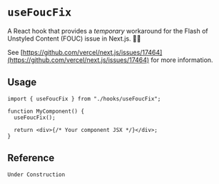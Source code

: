 # `useFoucFix`

A React hook that provides a *temporary* workaround for the Flash of Unstyled Content (FOUC) issue in Next.js. 🎨🐛

See [https://github.com/vercel/next.js/issues/17464](https://github.com/vercel/next.js/issues/17464) for more information.

## Usage

```tsx
import { useFoucFix } from "./hooks/useFoucFix";

function MyComponent() {
  useFoucFix();

  return <div>{/* Your component JSX */}</div>;
}
```

## Reference

```tsx
Under Construction
```
